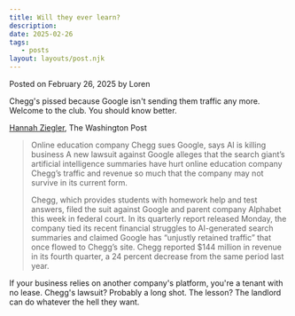 ```yaml
---
title: Will they ever learn?
description:
date: 2025-02-26
tags:
   - posts
layout: layouts/post.njk
---
```


Posted on February 26, 2025 by Loren

Chegg's pissed because Google isn't sending them traffic any more. Welcome to the club. You should know better.

[Hannah Ziegler](https://www.washingtonpost.com/technology/2025/02/25/chegg-google-ai-lawsuit/), The Washington Post

> Online education company Chegg sues Google, says AI is killing business A new lawsuit against Google alleges that the search giant’s artificial intelligence summaries have hurt online education company Chegg’s traffic and revenue so much that the company may not survive in its current form.
>
> Chegg, which provides students with homework help and test answers, filed the suit against Google and parent company Alphabet this week in federal court. In its quarterly report released Monday, the company tied its recent financial struggles to AI-generated search summaries and claimed Google has “unjustly retained traffic” that once flowed to Chegg’s site. Chegg reported $144 million in revenue in its fourth quarter, a 24 percent decrease from the same period last year.

If your business relies on another company's platform, you're a tenant with no lease. Chegg's lawsuit? Probably a long shot. The lesson? The landlord can do whatever the hell they want.
